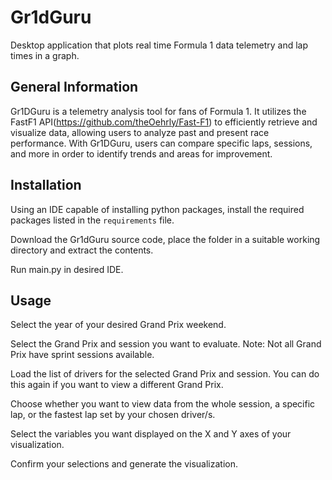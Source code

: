 # Gr1dGuru
Desktop application that plots real time Formula 1 data telemetry and lap times in a graph.

## General Information
Gr1DGuru is a telemetry analysis tool for fans of Formula 1. It utilizes the FastF1 API(https://github.com/theOehrly/Fast-F1) to efficiently retrieve and visualize data, allowing users to analyze past and present race performance. With Gr1DGuru, users can compare specific laps, sessions, and more in order to identify trends and areas for improvement. 

## Installation
Using an IDE capable of installing python packages, install the required packages listed in the `requirements` file. 

Download the Gr1dGuru source code, place the folder in a suitable working directory and extract the contents. 

Run main.py in desired IDE. 

## Usage
Select the year of your desired Grand Prix weekend.

Select the Grand Prix and session you want to evaluate. Note: Not all Grand Prix have sprint sessions available.

Load the list of drivers for the selected Grand Prix and session. You can do this again if you want to view a different Grand Prix.

Choose whether you want to view data from the whole session, a specific lap, or the fastest lap set by your chosen driver/s.

Select the variables you want displayed on the X and Y axes of your visualization.

Confirm your selections and generate the visualization.
